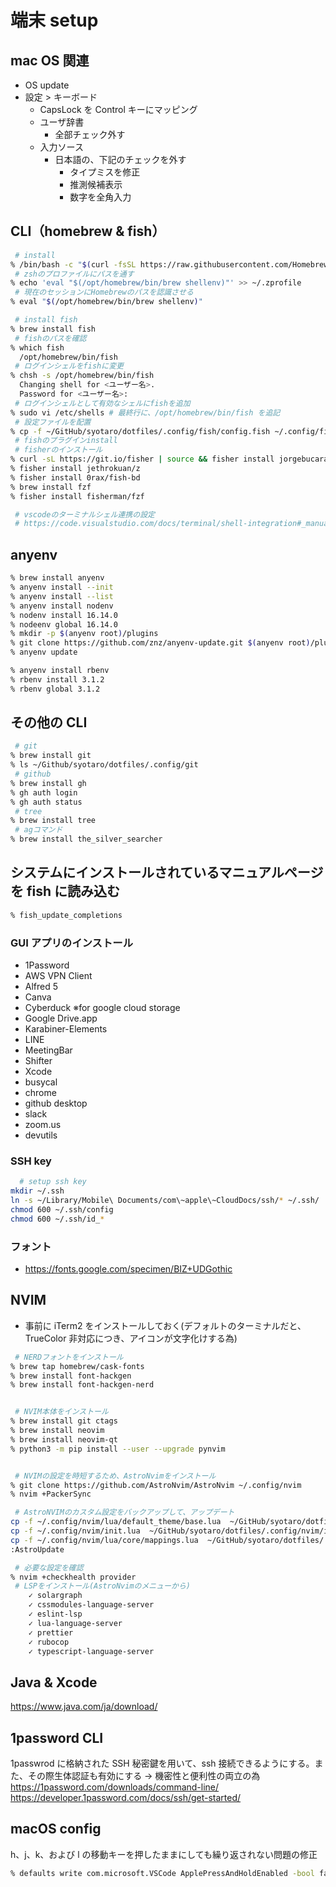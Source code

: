# 端末 setup

## mac OS 関連

- OS update
- 設定 > キーボード
  - CapsLock を Control キーにマッピング
  - ユーザ辞書
    - 全部チェック外す
  - 入力ソース
    - 日本語の、下記のチェックを外す
      - タイプミスを修正
      - 推測候補表示
      - 数字を全角入力

## CLI（homebrew & fish）

```sh
 # install
% /bin/bash -c "$(curl -fsSL https://raw.githubusercontent.com/Homebrew/install/HEAD/install.sh)"
 # zshのプロファイルにパスを通す
% echo 'eval "$(/opt/homebrew/bin/brew shellenv)"' >> ~/.zprofile
 # 現在のセッションにHomebrewのパスを認識させる
% eval "$(/opt/homebrew/bin/brew shellenv)"

 # install fish
% brew install fish
 # fishのパスを確認
% which fish
  /opt/homebrew/bin/fish
 # ログインシェルをfishに変更
% chsh -s /opt/homebrew/bin/fish
  Changing shell for <ユーザー名>.
  Password for <ユーザー名>:
 # ログインシェルとして有効なシェルにfishを追加
% sudo vi /etc/shells # 最終行に、/opt/homebrew/bin/fish を追記
 # 設定ファイルを配置
% cp -f ~/GitHub/syotaro/dotfiles/.config/fish/config.fish ~/.config/fish/config.fish
 # fishのプラグインinstall
 # fisherのインストール
% curl -sL https://git.io/fisher | source && fisher install jorgebucaran/fisher
% fisher install jethrokuan/z
% fisher install 0rax/fish-bd
% brew install fzf
% fisher install fisherman/fzf

 # vscodeのターミナルシェル連携の設定
 # https://code.visualstudio.com/docs/terminal/shell-integration#_manual-installation
```

## anyenv

```sh
% brew install anyenv
% anyenv install --init
% anyenv install --list
% anyenv install nodenv
% nodenv install 16.14.0
% nodeenv global 16.14.0
% mkdir -p $(anyenv root)/plugins
% git clone https://github.com/znz/anyenv-update.git $(anyenv root)/plugins/anyenv-update
% anyenv update

% anyenv install rbenv
% rbenv install 3.1.2
% rbenv global 3.1.2
```

## その他の CLI

```sh
 # git
% brew install git
% ls ~/Github/syotaro/dotfiles/.config/git
 # github
% brew install gh
% gh auth login
% gh auth status
 # tree
% brew install tree
 # agコマンド
% brew install the_silver_searcher
```

## システムにインストールされているマニュアルページを fish に読み込む

```sh
% fish_update_completions
```

### GUI アプリのインストール

- 1Password
- AWS VPN Client
- Alfred 5
- Canva
- Cyberduck ※for google cloud storage
- Google Drive.app
- Karabiner-Elements
- LINE
- MeetingBar
- Shifter
- Xcode
- busycal
- chrome
- github desktop
- slack
- zoom.us
- devutils

### SSH key

```sh
  # setup ssh key
mkdir ~/.ssh
ln -s ~/Library/Mobile\ Documents/com\~apple\~CloudDocs/ssh/* ~/.ssh/
chmod 600 ~/.ssh/config
chmod 600 ~/.ssh/id_*
```

### フォント

- https://fonts.google.com/specimen/BIZ+UDGothic

## NVIM

- 事前に iTerm2 をインストールしておく(デフォルトのターミナルだと、TrueColor 非対応につき、アイコンが文字化けする為)

```sh
 # NERDフォントをインストール
% brew tap homebrew/cask-fonts
% brew install font-hackgen
% brew install font-hackgen-nerd


 # NVIM本体をインストール
% brew install git ctags
% brew install neovim
% brew install neovim-qt
% python3 -m pip install --user --upgrade pynvim


 # NVIMの設定を時短するため、AstroNvimをインストール
% git clone https://github.com/AstroNvim/AstroNvim ~/.config/nvim
% nvim +PackerSync

 # AstroNVIMのカスタム設定をバックアップして、アップデート
cp -f ~/.config/nvim/lua/default_theme/base.lua  ~/GitHub/syotaro/dotfiles/.config/nvim/lua/default_theme/base.lua
cp -f ~/.config/nvim/init.lua  ~/GitHub/syotaro/dotfiles/.config/nvim/init.lua
cp -f ~/.config/nvim/lua/core/mappings.lua  ~/GitHub/syotaro/dotfiles/.config/nvim/lua/core/mappings.lua
:AstroUpdate

 # 必要な設定を確認
% nvim +checkhealth provider
 # LSPをインストール(AstroNvimのメニューから)
    ✓ solargraph
    ✓ cssmodules-language-server
    ✓ eslint-lsp
    ✓ lua-language-server
    ✓ prettier
    ✓ rubocop
    ✓ typescript-language-server

```

## Java & Xcode

https://www.java.com/ja/download/

## 1password CLI

1passwrod に格納された SSH 秘密鍵を用いて、ssh 接続できるようにする。また、その際生体認証も有効にする → 機密性と便利性の両立の為
https://1password.com/downloads/command-line/
https://developer.1password.com/docs/ssh/get-started/

## macOS config

h、j、k、および l の移動キーを押したままにしても繰り返されない問題の修正

```sh
% defaults write com.microsoft.VSCode ApplePressAndHoldEnabled -bool false              # For VS Code
```
